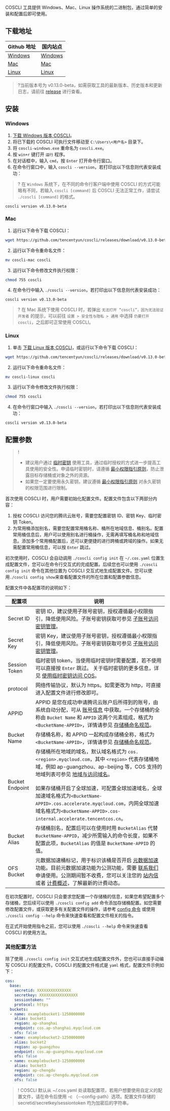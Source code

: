 COSCLI 工具提供 Windows、Mac、Linux 操作系统的二进制包，通过简单的安装和配置后即可使用。

## 下载地址

| Github 地址                                                  | 国内站点                                                     |
| ------------------------------------------------------------ | ------------------------------------------------------------ |
| [Windows](https://github.com/tencentyun/coscli/releases/download/v0.13.0-beta/coscli-windows.exe) | [Windows](https://cosbrowser.cloud.tencent.com/software/coscli/coscli-windows.exe) |
| [Mac](https://github.com/tencentyun/coscli/releases/download/v0.13.0-beta/coscli-mac) | [Mac](https://cosbrowser.cloud.tencent.com/software/coscli/coscli-mac) |
| [Linux](https://github.com/tencentyun/coscli/releases/download/v0.13.0-beta/coscli-linux) | [Linux](https://cosbrowser.cloud.tencent.com/software/coscli/coscli-linux) |

>?当前版本号为 v0.13.0-beta，如需获取工具的最新版本、历史版本和更新日志，请前往 [release](https://github.com/tencentyun/coscli/releases) 进行查看。

## 安装

### Windows

1. [下载 Windows 版本 COSCLI](https://github.com/tencentyun/coscli/releases/download/v0.13.0-beta/coscli-windows.exe)。
2. 将已下载的 COSCLI 可执行文件移动至 `C:\Users\<用户名>` 目录下。
3. 将 `coscli-windows.exe` 重命名为 `coscli.exe`。
4. 按 `win+r` 键打开 `运行` 程序。
5. 在对话框中，输入 `cmd`，按 `Enter` 打开命令行窗口。
6. 在命令行窗口中，输入 `coscli --version`，若打印出以下信息则代表安装成功：
>? 在 `Windows` 系统下，在不同的命令行客户端中使用 COSCLI 的方式可能略有不同，若输入 `coscli [command]` 后 COSCLI 无法正常工作，请尝试 `./coscli [command]` 的格式。
>
```
coscli version v0.13.0-beta
```

### Mac

1. 运行以下命令下载 COSCLI：
```bash
wget https://github.com/tencentyun/coscli/releases/download/v0.13.0-beta/coscli-mac
```
2. 运行以下命令重命名文件：
```bash
mv coscli-mac coscli
```
3. 运行以下命令修改文件执行权限：
```bash
chmod 755 coscli
```
4. 在命令行中输入 `./coscli --version`，若打印出以下信息则代表安装成功：
```
coscli version v0.13.0-beta
```
>? 在 Mac 系统下使用 COSCLI 时，若弹出 `无法打开 “coscli”，因为无法验证开发者` 的提示，可以前往 `设置 > 安全性与隐私 > 通用` 中选择 `仍要打开 coscli`，之后即可正常使用 COSCLI。


### Linux

1. 单击 [下载 Linux 版本 COSCLI](https://github.com/tencentyun/coscli/releases/download/v0.13.0-beta/coscli-linux)，或运行以下命令下载 COSCLI：
```bash
wget https://github.com/tencentyun/coscli/releases/download/v0.13.0-beta/coscli-linux
```
2. 运行以下命令重命名文件：
```bash
mv coscli-linux coscli
```
3. 运行以下命令修改文件执行权限：
```bash
chmod 755 coscli
```
4. 在命令行窗口中输入 `./coscli --version`，若打印出以下信息则代表安装成功：
```
coscli version v0.13.0-beta
```


## 配置参数


>!
>- 建议用户通过 [临时密钥](https://cloud.tencent.com/document/product/436/14048) 使用工具，通过临时授权的方式进一步提高工具使用的安全性。申请临时密钥时，请遵循 [最小权限指引原则](https://cloud.tencent.com/document/product/436/38618)，防止泄露目标存储桶或对象之外的资源。
>- 如果您一定要使用永久密钥，建议遵循 [最小权限指引原则](https://cloud.tencent.com/document/product/436/38618) 对永久密钥的权限范围进行限制。


首次使用 COSCLI 时，用户需要初始化配置文件。配置文件包含以下两部分内容：

1. 授权 COSCLI 访问您的腾讯云账号，需要您配置密钥 ID、密钥 Key、临时密钥 Token。
2. 为常用桶添加别名，需要您配置常用桶名称、桶所在地域信息、桶别名。配置常用桶信息后，用户可以使用别名进行桶操作，无需再填写桶名称和地域信息。添加多个常用桶配置后，还可以更便捷的进行跨桶或跨域的操作。如果无需配置常用桶信息，可以按 `Enter` 跳过。

初次使用时，COSCLI 会自动调用 `./coscli config init` 在 `~/.cos.yaml` 位置生成配置文件，您可以在命令行交互式的完成配置。后续您也可以使用 `./coscli config init` 命令在其他位置为 COSCLI 交互式地生成配置文件。您可以使用`./coscli config show`来查看配置文件的所在位置和配置参数信息。

配置文件中各配置项的说明如下：

<span id="alias"></span>

| 配置项        | 说明                                                         |
| ------------- | ------------------------------------------------------------ |
| Secret ID     | 密钥 ID，建议使用子账号密钥，授权遵循最小权限指引，降低使用风险。子账号密钥获取可参见 [子账号访问密钥管理](https://cloud.tencent.com/document/product/598/37140)。 |
| Secret Key    | 密钥 Key，建议使用子账号密钥，授权遵循最小权限指引，降低使用风险。子账号密钥获取可参见 [子账号访问密钥管理](https://cloud.tencent.com/document/product/598/37140)。 |
| Session Token | 临时密钥 token，当使用临时密钥时需要配置，若不使用可以直接按 `Enter` 跳过。 关于临时密钥的更多信息，详见 [使用临时密钥访问 COS](https://cloud.tencent.com/document/product/436/68283)。 |
|  protocol   |  网络传输协议，默认为 https。如需更改为 http，可直接进入配置文件进行修改即可。 |
| APPID        | APPID 是您在成功申请腾讯云账户后所得到的账号，由系统自动分配，可从 [账号信息](https://console.cloud.tencent.com/developer) 中获取。一个存储桶的全称由 `Bucket Name` 和 `APPID` 这两个元素组成，格式为 `<BucketName-APPID>`，详情请参见 [存储桶命名规范](https://cloud.tencent.com/document/product/436/13312#.E5.AD.98.E5.82.A8.E6.A1.B6.E5.91.BD.E5.90.8D.E8.A7.84.E8.8C.83)。 |
| Bucket Name   | 存储桶名称，和 APPID 一起构成存储桶全称，格式为 `<BucketName-APPID>`，详情请参见 [存储桶命名规范](https://cloud.tencent.com/document/product/436/13312#.E5.AD.98.E5.82.A8.E6.A1.B6.E5.91.BD.E5.90.8D.E8.A7.84.E8.8C.83)。 |
| Bucket Endpoint | 存储桶所在地域的域名，默认域名格式为 `cos.<region>.myqcloud.com`，其中 `<region>` 代表存储桶地域，例如 ap-guangzhou、ap-beijing 等，COS 支持的地域列表可参见 [地域与访问域名](https://cloud.tencent.com/document/product/436/6224)。<br><br>如果存储桶开启了全球加速，可配置全球加速域名，全球加速域名格式为`<BucketName-APPID>.cos.accelerate.myqcloud.com`，内网全球加速域名格式为`<BucketName-APPID>.cos-internal.accelerate.tencentcos.cn`。  |
| Bucket Alias  | 存储桶别名，配置后可以在使用时用 `BucketAlias` 代替 `BucketName-APPID`，减少所需输入的命令长度，如果不配置此项，`BucketAlias` 的值是 `BucketName-APPID` 的值。 |
| OFS Bucket | 元数据加速桶标记，用于标识该桶是否开启 [元数据加速](https://cloud.tencent.com/document/product/436/56971) 功能。目前元数据加速功能为公测功能，需要 [联系我们](https://cloud.tencent.com/document/product/436/37708) 申请使用。公测期间暂不收费，您可以关注您的 [站内信](https://console.cloud.tencent.com/message) 或者 [计费概述](https://cloud.tencent.com/document/product/436/16871)，了解最新的计费动态。


在初次配置时，COSCLI 只会要求您配置一个存储桶的信息，如果您希望配置多个存储桶，您后续可以使用 `./coscli config add` 命令添加存储桶配置。如您需要修改配置文件，或获取更多有关配置文件的操作，请参考 [config 命令](https://cloud.tencent.com/document/product/436/63679) 或使用 `./coscli config --help` 命令来快速查看和配置文件相关的指令。

在正式开始使用指令之前，您可以使用 `./coscli --help` 命令来快速查看 COSCLI 的使用方法。

### 其他配置方法

除了使用 `./coscli config init` 交互式地生成配置文件外，您也可以直接手动编写 COSCLI 的配置文件。COSCLI 的配置文件格式是 `yaml` 格式，配置文件示例如下：

```yaml
cos:
  base:
    secretid: XXXXXXXXXXXXXXX
    secretkey: XXXXXXXXXXXXXXXXX
    sessiontoken: ""
    protocol: https
  buckets:
  - name: examplebucket1-1250000000
    alias: bucket1
    region: ap-shanghai
    endpoint: cos.ap-shanghai.myqcloud.com
    ofs: false
  - name: examplebucket2-1250000000
    alias: bucket2
    region: ap-guangzhou
    endpoint: cos.ap-guangzhou.myqcloud.com
    ofs: false
  - name: examplebucket3-1250000000
    alias: bucket3
    region: ap-chengdu
    endpoint: cos.ap-chengdu.myqcloud.com
    ofs: false
```


>! COSCLI 默认从 ~/.cos.yaml 处读取配置项，若用户想要使用自定义的配置文件，请在命令后使用 -c （--config-path）选项。配置文件存储的 secretid/secretkey/sessiontoken 均为加密后的字符串。

